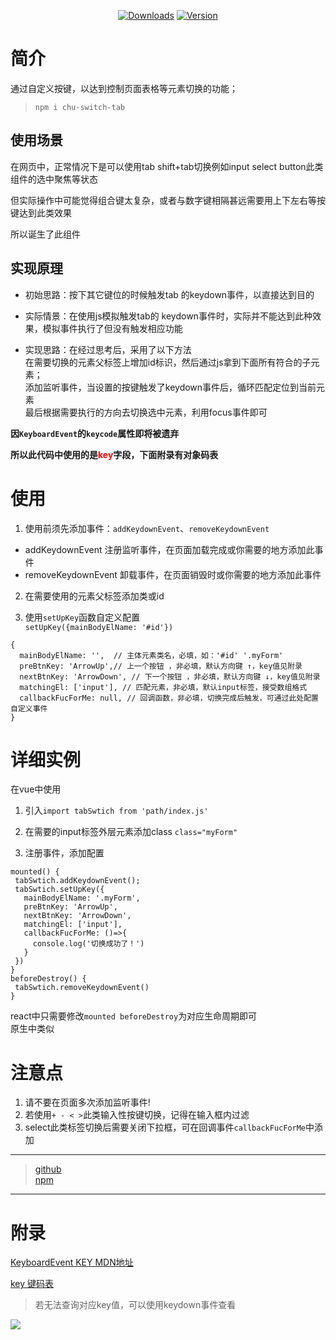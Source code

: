 <p align="center">
  <a href="https://www.npmjs.com/package/chu-switch-tab"><img src="https://img.shields.io/npm/dm/chu-switch-tab.svg?sanitize=true" alt="Downloads"></a>
  <a href="https://www.npmjs.com/package/chu-switch-tab"><img src="https://img.shields.io/npm/v/chu-switch-tab.svg?sanitize=true" alt="Version"></a>
</p>

# 简介
通过自定义按键，以达到控制页面表格等元素切换的功能；  

> ```npm i chu-switch-tab```

## 使用场景
在网页中，正常情况下是可以使用tab shift+tab切换例如input select button此类组件的选中聚焦等状态

但实际操作中可能觉得组合键太复杂，或者与数字键相隔甚远需要用上下左右等按键达到此类效果

所以诞生了此组件

## 实现原理
- 初始思路：按下其它键位的时候触发tab 的keydown事件，以直接达到目的

- 实际情景：在使用js模拟触发tab的 keydown事件时，实际并不能达到此种效果，模拟事件执行了但没有触发相应功能

- 实现思路：在经过思考后，采用了以下方法  
   在需要切换的元素父标签上增加id标识，然后通过js拿到下面所有符合的子元素；  
 添加监听事件，当设置的按键触发了keydown事件后，循环匹配定位到当前元素  
最后根据需要执行的方向去切换选中元素，利用focus事件即可

**因`KeyboardEvent`的`keycode`属性即将被遗弃**

**所以此代码中使用的是<label style="color:red">key</label>字段，下面附录有对象码表**

# 使用
1. 使用前须先添加事件：`addKeydownEvent`、`removeKeydownEvent`  
- addKeydownEvent 注册监听事件，在页面加载完成或你需要的地方添加此事件
- removeKeydownEvent 卸载事件，在页面销毁时或你需要的地方添加此事件

2. 在需要使用的元素父标签添加类或id

2. 使用`setUpKey`函数自定义配置  
`setUpKey({mainBodyElName: '#id'})`
```
{
  mainBodyElName: '',  // 主体元素类名，必填，如：'#id' '.myForm'
  preBtnKey: 'ArrowUp',// 上一个按钮 ，非必填，默认方向键 ↑，key值见附录
  nextBtnKey: 'ArrowDown', // 下一个按钮 ，非必填，默认方向键 ↓，key值见附录
  matchingEl: ['input'], // 匹配元素，非必填，默认input标签，接受数组格式
  callbackFucForMe: null, // 回调函数，非必填，切换完成后触发，可通过此处配置自定义事件
}
```

# 详细实例
在vue中使用  

1. 引入`import tabSwtich from 'path/index.js'`


2. 在需要的input标签外层元素添加class `class="myForm"`

3. 注册事件，添加配置  
 ```
mounted() {
  tabSwtich.addKeydownEvent();
  tabSwtich.setUpKey({
    mainBodyElName: '.myForm',  
    preBtnKey: 'ArrowUp',
    nextBtnKey: 'ArrowDown', 
    matchingEl: ['input'], 
    callbackFucForMe: ()=>{
      console.log('切换成功了！')
    }
  }) 
}
beforeDestroy() {
  tabSwtich.removeKeydownEvent()
}
```
react中只需要修改`mounted beforeDestroy`为对应生命周期即可  
原生中类似

# 注意点
1. 请不要在页面多次添加监听事件!
2. 若使用` + - < > `此类输入性按键切换，记得在输入框内过滤
3. select此类标签切换后需要关闭下拉框，可在回调事件`callbackFucForMe`中添加

---
> [github](https://github.com/CHU295/swtich-tab)  
>[npm](https://www.npmjs.com/package/chu-switch-tab)
----
# 附录


[KeyboardEvent KEY MDN地址](https://developer.mozilla.org/zh-CN/docs/Web/API/KeyboardEvent/key)

[key 键码表](https://developer.mozilla.org/zh-CN/docs/Web/API/KeyboardEvent/key/Key_Values)

> 若无法查询对应key值，可以使用keydown事件查看

![](https://user-gold-cdn.xitu.io/2020/3/20/170f6addc51747f8?w=810&h=609&f=png&s=54772)